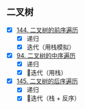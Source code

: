## 二叉树

- [x] [144. 二叉树的前序遍历](https://leetcode-cn.com/problems/binary-tree-preorder-traversal/)
  - [x] 递归
  - [x] 迭代（用栈模拟）
- [x] [94. 二叉树的中序遍历](https://leetcode-cn.com/problems/binary-tree-inorder-traversal/)
  - [x] 递归
  - [x] 🤔迭代（用栈）
- [x] [145. 二叉树的后序遍历](https://leetcode-cn.com/problems/binary-tree-postorder-traversal/)
  - [x] 递归
  - [x] 🤔迭代（栈 + 反序）